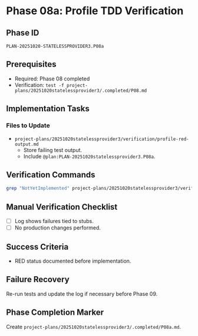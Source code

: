 # Phase 08a: Profile TDD Verification

## Phase ID
`PLAN-20251020-STATELESSPROVIDER3.P08a`

## Prerequisites
- Required: Phase 08 completed
- Verification: `test -f project-plans/20251020statelessprovider3/.completed/P08.md`

## Implementation Tasks

### Files to Update
- `project-plans/20251020statelessprovider3/verification/profile-red-output.md`
  - Store failing test output.
  - Include `@plan:PLAN-20251020statelessprovider3.P08a`.

## Verification Commands
```bash
grep "NotYetImplemented" project-plans/20251020statelessprovider3/verification/profile-red-output.md
```

## Manual Verification Checklist
- [ ] Log shows failures tied to stubs.
- [ ] No production changes performed.

## Success Criteria
- RED status documented before implementation.

## Failure Recovery
Re-run tests and update the log if necessary before Phase 09.

## Phase Completion Marker
Create `project-plans/20251020statelessprovider3/.completed/P08a.md`.
